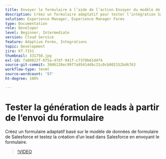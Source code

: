 ```yaml
---
title: Envoyer le formulaire à l’aide de l’action Envoyer du modèle de données de formulaire
description: Créez un formulaire adaptatif pour tester l’intégration Salesforce en créant un objet Lead lors de l’envoi du formulaire.
solution: Experience Manager, Experience Manager Forms
type: Documentation
role: Developer
level: Beginner, Intermediate
version: Cloud Service
feature: Adaptive Forms, Integrations
topic: Development
jira: KT-7151
thumbnail: 331758.jpg
exl-id: fa00822f-075a-47df-941f-c7370bd1d4f4
source-git-commit: 30d6120ec99f7a95414dbc31c0cb002152bd6763
workflow-type: tm+mt
source-wordcount: '57'
ht-degree: 100%

---
```


# Tester la génération de leads à partir de l’envoi du formulaire

Créez un formulaire adaptatif basé sur le modèle de données de formulaire de Salesforce et testez la création d’un lead dans Salesforce en envoyant le formulaire.

>[!VIDEO](https://video.tv.adobe.com/v/331758?quality=12&learn=on)

